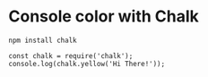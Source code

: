 # Console color with Chalk

`npm install chalk`

```
const chalk = require('chalk');
console.log(chalk.yellow('Hi There!'));
```
